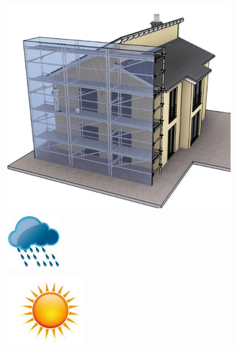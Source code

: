 ![](<images/Procédé d'isolation thermique extérieure par enduit sur polystyrène expansé - 4/_page_0_Picture_0.jpeg>)

![](<images/Procédé d'isolation thermique extérieure par enduit sur polystyrène expansé - 4/_page_0_Picture_1.jpeg>)

![](<images/Procédé d'isolation thermique extérieure par enduit sur polystyrène expansé - 4/_page_0_Picture_2.jpeg>)
